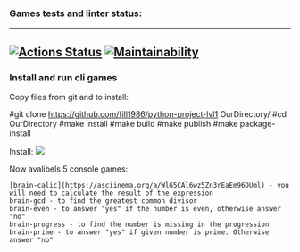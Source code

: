 ### Games tests and linter status:
---
[![Actions Status](https://github.com/fill1986/python-project-lvl1/workflows/hexlet-check/badge.svg)](https://github.com/fill1986/python-project-lvl1/actions)
[![Maintainability](https://api.codeclimate.com/v1/badges/ded57586ab3da19111b0/maintainability)](https://codeclimate.com/github/fill1986/python-project-lvl1/maintainability)
---
### Install and run cli games
Copy files from git and to install:

#git clone https://github.com/fill1986/python-project-lvl1 OurDirectory/
#cd OurDirectory
#make install
#make build
#make publish
#make package-install

Install:
<a href="https://asciinema.org/a/8AzRy3c5vmNop8fwpZ8K1nJvg" target="_blank"><img src="https://asciinema.org/a/8AzRy3c5vmNop8fwpZ8K1nJvg.svg" /></a>


Now avalibels 5 console games:

    [brain-calic](https://asciinema.org/a/WlG5CAl6wz5Zn3rEaEm96DUml) - you will need to calculate the result of the expression
    brain-gcd - to find the greatest common divisor
    brain-even - to answer "yes" if the number is even, otherwise answer "no"
    brain-progress - to find the number is missing in the progression
    brain-prime - to answer "yes" if given number is prime. Otherwise answer "no" 
